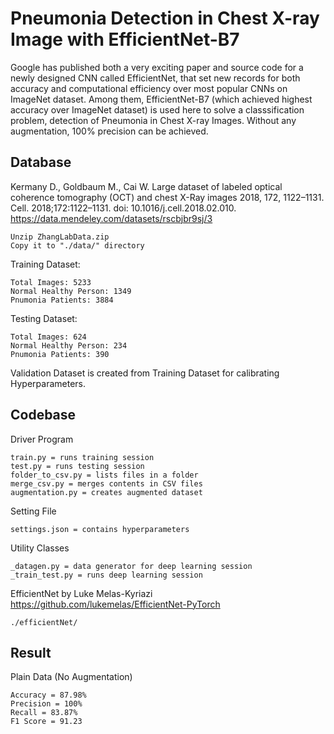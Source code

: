 # Pneumonia Detection in Chest X-ray Image with EfficientNet-B7
Google has published both a very exciting paper and source code for a newly designed CNN called EfficientNet, that set new records for both accuracy and computational efficiency over most popular CNNs on ImageNet dataset. Among them, EfficientNet-B7 (which achieved highest accuracy over ImageNet dataset) is used here to solve a classsification problem, detection of Pneumonia in Chest X-ray Images. Without any augmentation, 100% precision can be achieved. <br />

## Database
Kermany D., Goldbaum M., Cai W. Large dataset of labeled optical coherence tomography (OCT) and chest X-Ray images 2018, 172, 1122–1131. Cell. 2018;172:1122–1131. doi: 10.1016/j.cell.2018.02.010.
https://data.mendeley.com/datasets/rscbjbr9sj/3 <br />
```
Unzip ZhangLabData.zip
Copy it to "./data/" directory
```
Training Dataset:
```
Total Images: 5233
Normal Healthy Person: 1349
Pnumonia Patients: 3884
```
Testing Dataset:
```
Total Images: 624
Normal Healthy Person: 234
Pnumonia Patients: 390
```
Validation Dataset is created from Training Dataset for calibrating Hyperparameters.

## Codebase
Driver Program
```
train.py = runs training session
test.py = runs testing session
folder_to_csv.py = lists files in a folder
merge_csv.py = merges contents in CSV files
augmentation.py = creates augmented dataset
```
Setting File
```
settings.json = contains hyperparameters
```
Utility Classes
```
_datagen.py = data generator for deep learning session
_train_test.py = runs deep learning session
```
EfficientNet by Luke Melas-Kyriazi
https://github.com/lukemelas/EfficientNet-PyTorch
```
./efficientNet/
```

## Result
Plain Data (No Augmentation)
```
Accuracy = 87.98%
Precision = 100%
Recall = 83.87%
F1 Score = 91.23
```
